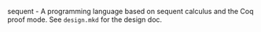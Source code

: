 sequent - A programming language based on sequent calculus and the Coq
proof mode. See `design.mkd` for the design doc.
